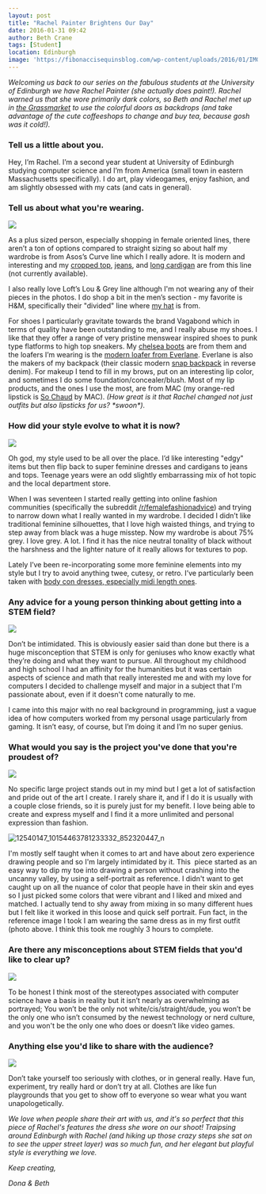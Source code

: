 ```yaml
---
layout: post
title: "Rachel Painter Brightens Our Day"
date: 2016-01-31 09:42
author: Beth Crane
tags: [Student]
location: Edinburgh
image: 'https://fibonaccisequinsblog.com/wp-content/uploads/2016/01/IMG_6644.jpg'
---
```


*Welcoming us back to our series on the fabulous students at the University of Edinburgh we have Rachel Painter (she actually does paint!). Rachel warned us that she wore primarily dark colors, so Beth and Rachel met up in [the Grassmarket](https://en.wikipedia.org/wiki/Grassmarket) to use the colorful doors as backdrops (and take advantage of the cute coffeeshops to change and buy tea, because gosh was it cold!).*

### Tell us a little about you.

Hey, I’m Rachel. I’m a second year student at University of Edinburgh studying computer science and I’m from America (small town in eastern Massachusetts specifically). I do art, play videogames, enjoy fashion, and am slightly obsessed with my cats (and cats in general).

### Tell us about what you're wearing.

[![](https://fibonaccisequinsblog.com/wp-content/uploads/2016/01/IMG_6626-1024x683.jpg)](https://fibonaccisequinsblog.com/wp-content/uploads/2016/01/IMG_6626-1024x683.jpg)

As a plus sized person, especially shopping in female oriented lines, there aren’t a ton of options compared to straight sizing so about half my wardrobe is from Asos’s Curve line which I really adore. It is modern and interesting and my [cropped top](http://amzn.to/1ngumxW), [jeans](http://amzn.to/1OG4jcX), and [long cardigan](http://amzn.to/1nGJqVW) are from this line (not currently available).

I also really love Loft’s Lou & Grey line although I'm not wearing any of their pieces in the photos. I do shop a bit in the men’s section - my favorite is H&M, specifically their "divided" line where [my hat](http://amzn.to/1nguxta) is from.

For shoes I particularly gravitate towards the brand Vagabond which in terms of quality have been outstanding to me, and I really abuse my shoes. I like that they offer a range of very pristine menswear inspired shoes to punk type flatforms to high top sneakers. My [chelsea boots](https://www.vagabond.com/us/AVA-4043-101-20) are from them and the loafers I’m wearing is the [modern loafer from Everlane](https://www.everlane.com/collections/womens-shoes/products/womens-modern-loafer-black). Everlane is also the makers of my backpack (their classic modern [snap backpack](https://www.everlane.com/collections/womens-backpacks-bags/products/womens-modern-snap-backpack-reverse-denim) in reverse denim). For makeup I tend to fill in my brows, put on an interesting lip color, and sometimes I do some foundation/concealer/blush. Most of my lip products, and the ones I use the most, are from MAC (my orange-red lipstick is [So Chaud](http://www.maccosmetics.com/product/13854/310/Products/Makeup/Lips/Lipstick/Lipstick#/shade/So_Chaud) by MAC). *(How great is it that Rachel changed not just outfits but also lipsticks for us? \*swoon\*).*

### How did your style evolve to what it is now?

[![](https://fibonaccisequinsblog.com/wp-content/uploads/2016/01/IMG_6618-1024x683.jpg)](https://fibonaccisequinsblog.com/wp-content/uploads/2016/01/IMG_6618-1024x683.jpg)

Oh god, my style used to be all over the place. I’d like interesting "edgy" items but then flip back to super feminine dresses and cardigans to jeans and tops. Teenage years were an odd slightly embarrassing mix of hot topic and the local department store.

When I was seventeen I started really getting into online fashion communities (specifically the subreddit [/r/femalefashionadvice](https://www.reddit.com/r/femalefashionadvice)) and trying to narrow down what I really wanted in my wardrobe. I decided I didn’t like traditional feminine silhouettes, that I love high waisted things, and trying to step away from black was a huge misstep. Now my wardrobe is about 75% grey. I love grey. A lot. I find it has the nice neutral tonality of black without the harshness and the lighter nature of it really allows for textures to pop.

Lately I’ve been re-incorporating some more feminine elements into my style but I try to avoid anything twee, cutesy, or retro. I’ve particularly been taken with [body con dresses, especially midi length ones](http://amzn.to/1nGJCoj).

### Any advice for a young person thinking about getting into a STEM field?

[![](https://fibonaccisequinsblog.com/wp-content/uploads/2016/01/IMG_6637-683x1024.jpg)](https://fibonaccisequinsblog.com/wp-content/uploads/2016/01/IMG_6637-683x1024.jpg)

Don’t be intimidated. This is obviously easier said than done but there is a huge misconception that STEM is only for geniuses who know exactly what they’re doing and what they want to pursue. All throughout my childhood and high school I had an affinity for the humanities but it was certain aspects of science and math that really interested me and with my love for computers I decided to challenge myself and major in a subject that I'm passionate about, even if it doesn't come naturally to me.

I came into this major with no real background in programming, just a vague idea of how computers worked from my personal usage particularly from gaming. It isn’t easy, of course, but I’m doing it and I’m no super genius.

### What would you say is the project you've done that you're proudest of?

[![](https://fibonaccisequinsblog.com/wp-content/uploads/2016/01/IMG_6585-683x1024.jpg)](https://fibonaccisequinsblog.com/wp-content/uploads/2016/01/IMG_6637.jpg)

No specific large project stands out in my mind but I get a lot of satisfaction and pride out of the art I create. I rarely share it, and if I do it is usually with a couple close friends, so it is purely just for my benefit. I love being able to create and express myself and I find it a more unlimited and personal expression than fashion.

![12540147\_10154463781233332\_852320447\_n](https://fibonaccisequinsblog.com/wp-content/uploads/2016/01/12540147_10154463781233332_852320447_n.jpg)

I'm mostly self taught when it comes to art and have about zero experience drawing people and so I'm largely intimidated by it. This  piece started as an easy way to dip my toe into drawing a person without crashing into the uncanny valley, by using a self-portrait as reference. I didn't want to get caught up on all the nuance of color that people have in their skin and eyes so I just picked some colors that were vibrant and I liked and mixed and matched. I actually tend to shy away from mixing in so many different hues but I felt like it worked in this loose and quick self portrait. Fun fact, in the reference image I took I am wearing the same dress as in my first outfit (photo above. I think this took me roughly 3 hours to complete.

### Are there any misconceptions about STEM fields that you'd like to clear up?

[![](https://fibonaccisequinsblog.com/wp-content/uploads/2016/01/IMG_6593-683x1024.jpg)](https://fibonaccisequinsblog.com/wp-content/uploads/2016/01/IMG_6593.jpg)

To be honest I think most of the stereotypes associated with computer science have a basis in reality but it isn’t nearly as overwhelming as portrayed; You won’t be the only not white/cis/straight/dude, you won’t be the only one who isn’t consumed by the newest technology or nerd culture, and you won't be the only one who does or doesn’t like video games.

### Anything else you'd like to share with the audience?

[![](https://fibonaccisequinsblog.com/wp-content/uploads/2016/01/IMG_6651-1024x683.jpg)](https://fibonaccisequinsblog.com/wp-content/uploads/2016/01/IMG_6651.jpg)

Don’t take yourself too seriously with clothes, or in general really. Have fun, experiment, try really hard or don’t try at all. Clothes are like fun playgrounds that you get to show off to everyone so wear what you want unapologetically. 

*We love when people share their art with us, and it's so perfect that this piece of Rachel's features the dress she wore on our shoot! Traipsing around Edinburgh with Rachel (and hiking up those crazy steps she sat on to see the upper street layer) was so much fun, and her elegant but playful style is everything we love.*

*Keep creating,*

*Dona & Beth*

